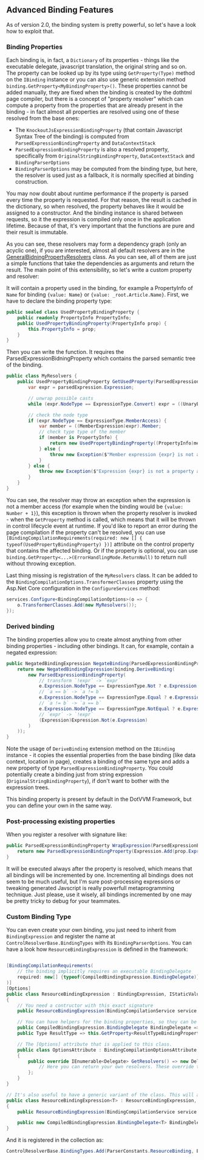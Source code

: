 ## Advanced Binding Features

As of version 2.0, the binding system is pretty powerful, so let's have a look how to exploit that.

### Binding Properties

Each binding is, in fact, a `Dictionary` of its properties - things like the executable delegate, javascript translation, the original string and so on. The property can be looked up by its type using `GetProperty(Type)` method on the `IBinding` instance or you can also use generic extension method `binding.GetProperty<MyBindingProperty>()`. These properties cannot be added manually, they are fixed when the binding is created by the dothtml page compiler, but there is a concept of "property resolver" which can compute a property from the properties that are already present in the binding - in fact almost all properties are resolved using one of these resolved from the base ones:
* The `KnockoutJsExpressionBindingProperty` (that contain Javascript Syntax Tree of the binding) is computed from `ParsedExpressionBindingProperty` and `DataContextStack`
* `ParsedExpressionBindingProperty` is also a resolved property, specifically from `OriginalStringBindingProperty`, `DataContextStack` and `BindingParserOptions`
* `BindingParserOptions` may be computed from the binding type, but here, the resolver is used just as a fallback, it is normally specified at binding construction.

You may now doubt about runtime performance if the property is parsed every time the property is requested. For that reason, the result is cached in the dictionary, so when resolved, the property behaves like it would be assigned to a constructor. And the binding instance is shared between requests, so it the expression is compiled only once in the application lifetime. Because of that, it's very important that the functions are pure and their result is immutable.

As you can see, these resolvers may form a dependency graph (only an acyclic one), if you are interested, almost all default resolvers are in the [GeneralBidningPropertyResolvers](https://github.com/riganti/dotvvm/blob/master/src/DotVVM.Framework/Compilation/Binding/GeneralBindingPropertyResolvers.cs) class. As you can see, all of them are just a simple functions that take the dependencies as arguments and return the result. The main point of this extensibility, so let's write a custom property and resolver:

It will contain a property used in the binding, for example a PropertyInfo of `Name` for binding `{value: Name}` or `{value: _root.Article.Name}`. First, we have to declare the binding property type:
```cs
public sealed class UsedPropertyBindingProperty {
    public readonly PropertyInfo PropertyInfo;
    public UsedPropertyBindingProperty(PropertyInfo prop) {
        this.PropertyInfo = prop;
    }
}
```

Then you can write the function. It requires the ParsedExpressionBidningProperty which contains the parsed semantic tree of the binding.
```cs
public class MyResolvers {
    public UsedPropertyBindingProperty GetUsedProperty(ParsedExpressionBindingProperty parsedExpression) {
        var expr = parsedExpression.Expression;

        // unwrap possible casts
        while (expr.NodeType == ExpressionType.Convert) expr = ((UnaryExpresssion)expr).Operand;

        // check the node type
        if (expr.NodeType == ExpressionType.MemberAccess) {
            var member = ((MemberExpression)expr).Member;
            // check type type of the member
            if (member is PropertyInfo) {
                return new UsedPropertyBindingProperty((PropertyInfo)member);
            } else {
                throw new Exception($"Member expression {expr} is not a property access.");
            }
        } else {
            throw new Exception($"Expression {expr} is not a property access.");
        }
    }
}
```

You can see, the resolver may throw an exception when the expression is not a member access (for example when the binding would be `{value: Number + 1}`), this exception is thrown when the property resolver is invoked - when the `GetProperty` method is called, which means that it will be thrown in control lifecycle event at runtime. If you'd like to report an error during the page compilation if the property can't be resolved, you can use `[BindingCompilationRequirements(required: new [] { typeof(UsedPropertyBindingProperty) })]` attribute on the control property that contains the affected binding. Or if the property is optional, you can use `binding.GetProperty<...>(ErrorHandlingMode.ReturnNull)` to return null without throwing exception.

Last thing missing is registration of the `MyResolvers` class. It can be added to the `BindingCompilationOptions.TransformerClasses` property using the Asp.Net Core configuration in the `ConfigureServices` method:

```cs
services.Configure<BindingCompilationOptions>(o => {
    o.TransformerClasses.Add(new MyResolvers());
});
```

### Derived binding

The binding properties allow you to create almost anything from other binding properties - including other bindings. It can, for example, contain a negated expression:

```cs
public NegatedBindingExpression NegateBinding(ParsedExpressionBindingProperty e, IBinding binding) {
    return new NegatedBindingExpression(binding.DeriveBinding(
        new ParsedExpressionBindingProperty(
            // transform `!expr` -> `expr`
            e.Expression.NodeType == ExpressionType.Not ? e.Expression.CastTo<UnaryExpression>().Operand :
            // `a == b` -> `a != b`
            e.Expression.NodeType == ExpressionType.Equal ? e.Expression.CastTo<BinaryExpression>().UpdateType(ExpressionType.NotEqual) :
            // `a != b` -> `a == b`
            e.Expression.NodeType == ExpressionType.NotEqual ? e.Expression.CastTo<BinaryExpression>().UpdateType(ExpressionType.Equal) :
            // `expr` -> `!expr`
            (Expression)Expression.Not(e.Expression)
        )
    ));
}
```

Note the usage of `DeriveBinding` extension method on the `IBinding` instance - it copies the essential properties from the base binding (like data context, location in page), creates a binding of the same type and adds a new property of type `ParsedExpressionBindingProperty`. You could potentially create a binding just from string expression (`OriginalStringBindingProperty`), if don't want to bother with the expression trees.

This binding property is present by default in the DotVVM Framework, but you can define your own in the same way.

### Post-processing existing properties

When you register a resolver with signature like:

```cs
public ParsedExpressionBindingProperty WrapExpression(ParsedExpressionBindingProperty prop, some other dependencies) {
    return new ParsedExpressionBindingProperty(Expression.Add(prop.Expression, Expression.Contant(1)));
}
```

It will be executed always after the property is resolved, which means that all bindings will be incremented by one. Incrementing all bindings does not seem to be much useful, but I'm sure post-processing expressions or tweaking generated Javscript is really powerfull metaprogramming technique. Just please, use it wisely, all bindings incremented by one may be pretty tricky to debug for your teammates.

### Custom Binding Type

You can even create your own binding, you just need to inherit from `BindingExpression` and register the name at `ControlResolverBase.BindingTypes` with its `BindingParserOptions`. You can have a look how `ResourceBindingExpression` is defined in the framework:

```cs

[BindingCompilationRequirements(
    // the binding implicitly requires an executable BindingDelegate
    required: new[] {typeof(CompiledBindingExpression.BindingDelegate)}
)]
[Options]
public class ResourceBindingExpression : BindingExpression, IStaticValueBinding
{
    // You need a contructor with this exact signature
    public ResourceBindingExpression(BindingCompilationService service, IEnumerable<object> properties) : base(service, properties) { }

    // You can have helpers for the binding properties, so they can be accessed like normal .NET properties
    public CompiledBindingExpression.BindingDelegate BindingDelegate => this.GetProperty<CompiledBindingExpression.BindingDelegate>();
    public Type ResultType => this.GetProperty<ResultTypeBindingProperty>().Type;

    // The [Options] attribute that is applied to this class.
    public class OptionsAttribute : BindingCompilationOptionsAttribute
    {
        public override IEnumerable<Delegate> GetResolvers() => new Delegate[] {
            // Here you can return your own resolvers. These override the default ones from the resolver classes, so you may have a custom parser, translator to Javascript or anything you want.
        };
    }
}

// It's also useful to have a generic variant of the class. This will allow you to use IStaticValueBinding<TResultType> with your binding type
public class ResourceBindingExpression<T> : ResourceBindingExpression, IStaticValueBinding<T>
{
    public ResourceBindingExpression(BindingCompilationService service, IEnumerable<object> properties) : base(service, properties) { }

    public new CompiledBindingExpression.BindingDelegate<T> BindingDelegate => base.BindingDelegate.ToGeneric<T>();
}
```

And it is registered in the collection as:
```cs
ControlResolverBase.BindingTypes.Add(ParserConstants.ResourceBinding, BindingParserOptions.Create(typeof(ResourceBindingExpression<>)));
```